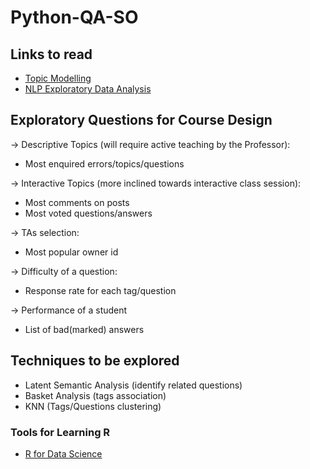 # Python-QA-SO

## Links to read
<ul>
<li><a href = "https://people.eecs.berkeley.edu/~alspaugh/papers/lsa_idea_2013.pdf" >Topic Modelling</a> </li>
<li><a href = "https://rpubs.com/fariz/NLP">NLP Exploratory Data Analysis</a></li>
</ul>

## Exploratory Questions for Course Design
-> Descriptive Topics (will require active teaching by the Professor):
- Most enquired errors/topics/questions

-> Interactive Topics (more inclined towards interactive class session):
- Most comments on posts
- Most voted questions/answers

-> TAs selection:
- Most popular owner id

-> Difficulty of a question:
- Response rate for each tag/question

-> Performance of a student
- List of bad(marked) answers 

## Techniques to be explored
- Latent Semantic Analysis (identify related questions)
- Basket Analysis (tags association)
- KNN (Tags/Questions clustering)

### Tools for Learning R
<ul>
<li><a href = "http://r4ds.had.co.nz/">R for Data Science</a></li>
<ul>


